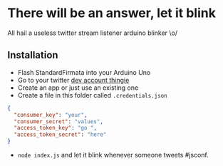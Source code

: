 # There will be an answer, let it blink

All hail a useless twitter stream listener arduino blinker \o/

## Installation

* Flash StandardFirmata into your Arduino Uno
* Go to your twitter [dev account thingie](https://dev.twitter.com)
* Create an app or just use an existing one
* Create a file in this folder called `.credentials.json`

```json
{
  "consumer_key": "your",
  "consumer_secret": "values",
  "access_token_key": "go ",
  "access_token_secret": "here"
}
```
* `node index.js` and let it blink whenever someone tweets #jsconf.
